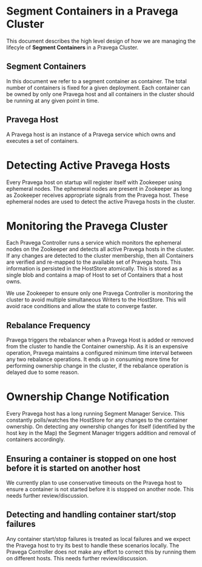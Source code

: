 <!--
Copyright (c) 2017 Dell Inc., or its subsidiaries. All Rights Reserved.

Licensed under the Apache License, Version 2.0 (the "License");
you may not use this file except in compliance with the License.
You may obtain a copy of the License at

    http://www.apache.org/licenses/LICENSE-2.0
-->
# Segment Containers in a Pravega Cluster

This document describes the high level design of how we are managing the lifecyle of **Segment Containers** in a Pravega Cluster.

## Segment Containers
In this document we refer to a segment container as container. The total number of containers is fixed for a given deployment. Each container can be owned by only one Pravega host and all containers in the cluster should be running at any given point in time.

## Pravega Host
A Pravega host is an instance of a Pravega service which owns and executes a set of containers.

# Detecting Active Pravega Hosts
Every Pravega host on startup will register itself with Zookeeper using ephemeral nodes. The ephemeral nodes are present in Zookeeper as long as Zookeeper receives appropriate signals from the Pravega host. These ephemeral nodes are used to detect the active Pravega hosts in the cluster.

# Monitoring the Pravega Cluster
Each Pravega Controller runs a service which monitors the ephemeral nodes on the Zookeeper and detects all active Pravega hosts in the cluster.
If any changes are detected to the cluster membership, then all Containers are verified and re-mapped to the available set of Pravega hosts. This information is persisted in the HostStore atomically. This is stored as a single blob and contains a map of Host to set of Containers that a host owns.

We use Zookeeper to ensure only one Pravega Controller is monitoring the cluster to avoid multiple simultaneous Writers to the HostStore. This will avoid race conditions and allow the state to converge faster.

## Rebalance Frequency

Pravega triggers the rebalancer when a Pravega Host is added or removed from the cluster to handle the Container ownership. As it is an expensive operation, Pravega maintains a configured minimum time interval between any two rebalance operations. It ends up in consuming more time for performing ownership change in the cluster, if the rebalance operation is delayed due to some reason.

# Ownership Change Notification
Every Pravega host has a long running Segment Manager Service. This constantly polls/watches the HostStore for any changes to the container ownership. On detecting any ownership changes for itself (identified by the host key in the Map) the Segment Manager triggers addition and removal of containers accordingly.

## Ensuring a container is stopped on one host before it is started on another host
We currently plan to use conservative timeouts on the Pravega host to ensure a container is not started before it is stopped on another node. This needs further review/discussion.

## Detecting and handling container start/stop failures
Any container start/stop failures is treated as local failures and we expect the Pravega host to try its best to handle these scenarios locally. The Pravega Controller does not make any effort to correct this by running them on different hosts. This needs further review/discussion.
